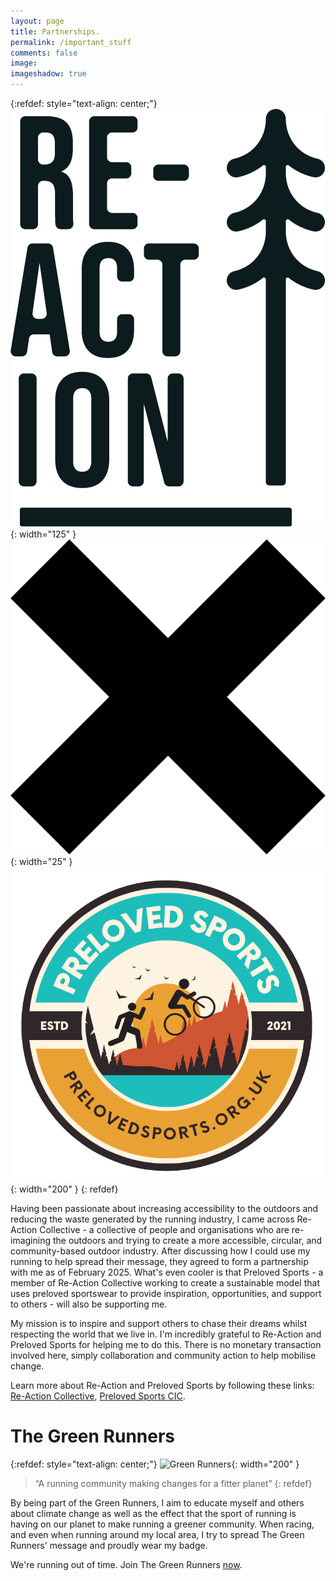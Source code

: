 ```yaml
---
layout: page
title: Partnerships.
permalink: /important_stuff
comments: false
image: 
imageshadow: true
---
```


{:refdef: style="text-align: center;"}
![ReAction Logo](assets/images/re_action.png){: width="125" }
![Multiply](assets/images/multiply.png){: width="25" }![Preloved Logo](assets/images/preloved.png){: width="200" }
{: refdef}

Having been passionate about increasing accessibility to the outdoors and reducing the waste generated by the running industry, I came across Re-Action Collective - a collective of people and organisations who are re-imagining the outdoors and trying to create a more accessible, circular, and community-based outdoor industry. After discussing how I could use my running to help spread their message, they agreed to form a partnership with me as of February 2025. What's even cooler is that Preloved Sports - a member of Re-Action Collective working to create a sustainable model that uses preloved sportswear to provide inspiration, opportunities, and support to others - will also be supporting me. 

My mission is to inspire and support others to chase their dreams whilst respecting the world that we live in. I'm incredibly grateful to Re-Action and Preloved Sports for helping me to do this. There is no monetary transaction involved here, simply collaboration and community action to help mobilise change.

​Learn more about Re-Action and Preloved Sports by following these links: [Re-Action Collective](https://re-action-collective.org/), [Preloved Sports CIC](https://prelovedsports.org.uk/).

# The Green Runners
{:refdef: style="text-align: center;"}
![Green Runners](assets/images/green_runners.avif){: width="200" }
> “A running community making changes for a fitter planet”
{: refdef}

By being part of the Green Runners, I aim to educate myself and others about climate change as well as the effect that the sport of running is having on our planet to make running a greener community. When racing, and even when running around my local area, I try to spread The Green Runners' message and proudly wear my badge.

We're running out of time. Join The Green Runners [now](https://thegreenrunners.com/become-a-member/). 
